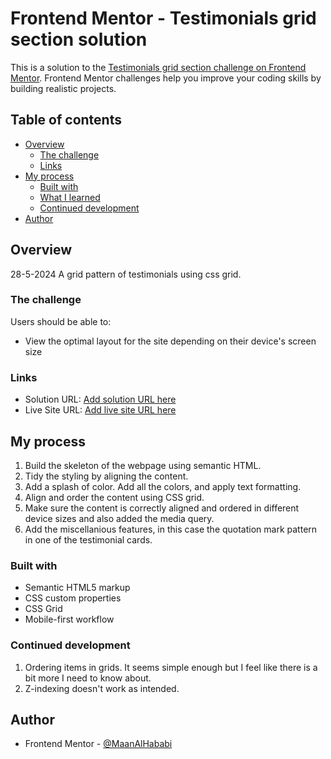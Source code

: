 # Frontend Mentor - Testimonials grid section solution

This is a solution to the [Testimonials grid section challenge on Frontend Mentor](https://www.frontendmentor.io/challenges/testimonials-grid-section-Nnw6J7Un7). Frontend Mentor challenges help you improve your coding skills by building realistic projects. 

## Table of contents

- [Overview](#overview)
  - [The challenge](#the-challenge)
  - [Links](#links)
- [My process](#my-process)
  - [Built with](#built-with)
  - [What I learned](#what-i-learned)
  - [Continued development](#continued-development)
- [Author](#author)

## Overview

28-5-2024
A grid pattern of testimonials using css grid.

### The challenge

Users should be able to:

- View the optimal layout for the site depending on their device's screen size

### Links

- Solution URL: [Add solution URL here](https://your-solution-url.com)
- Live Site URL: [Add live site URL here](https://your-live-site-url.com)

## My process

1. Build the skeleton of the webpage using semantic HTML.
2. Tidy the styling by aligning the content.
3. Add a splash of color. Add all the colors, and apply text formatting.
4. Align and order the content using CSS grid.
5. Make sure the content is correctly aligned and ordered in different device sizes and also added the media query.
6. Add the miscellanious features, in this case the quotation mark pattern in one of the testimonial cards.

### Built with

- Semantic HTML5 markup
- CSS custom properties
- CSS Grid
- Mobile-first workflow

### Continued development

1. Ordering items in grids. It seems simple enough but I feel like there is a bit more I need to know about.
2. Z-indexing doesn't work as intended.

## Author

- Frontend Mentor - [@MaanAlHababi](https://www.frontendmentor.io/profile/MaanAlHababi)
